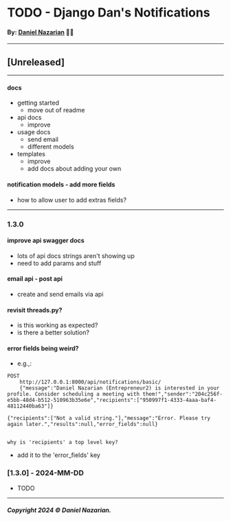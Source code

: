 # TODO - Django Dan's Notifications
#### By: [Daniel Nazarian](https://danielnazarian) 🐧👹

-------------------------------------------------------
## [Unreleased]
-----




#### docs
- getting started
    - move out of readme
- api docs
    - improve
- usage docs
    - send email
    - different models
- templates
    - improve
    - add docs about adding your own



#### notification models - add more fields
- how to allow user to add extras fields?




-----
### 1.3.0



#### improve api swagger docs
- lots of api docs strings aren't showing up
- need to add params and stuff



#### email api - post api
- create and send emails via api



#### revisit threads.py?
- is this working as expected?
- is there a better solution?


#### error fields being weird?
- e.g.,:
```
POST
	http://127.0.0.1:8000/api/notifications/basic/
    {"message":"Daniel Nazarian (Entrepreneur2) is interested in your profile. Consider scheduling a meeting with them!","sender":"204c256f-e5bb-48d4-b512-510963b35e6e","recipients":["950997f1-4333-4aaa-baf4-48112440ba63"]}

{"recipients":["Not a valid string."],"message":"Error. Please try again later.","results":null,"error_fields":null}


why is 'recipients' a top level key?
```
- add it to the 'error_fields' key



### [1.3.0] - 2024-MM-DD
- TODO

-------------------------------------------------------

##### Copyright 2024 © Daniel Nazarian.
